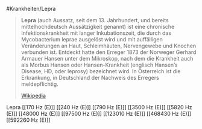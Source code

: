 #Krankheiten/Lepra

> **Lepra** (auch Aussatz, seit dem 13. Jahrhundert, und bereits mittelhochdeutsch Aussätzigkeit genannt) ist eine chronische Infektionskrankheit mit langer Inkubationszeit, die durch das Mycobacterium leprae ausgelöst wird und mit auffälligen Veränderungen an Haut, Schleimhäuten, Nervengewebe und Knochen verbunden ist. Entdeckt hatte den Erreger 1873 der Norweger Gerhard Armauer Hansen unter dem Mikroskop, nach dem die Krankheit auch als Morbus Hansen oder Hansen-Krankheit (englisch Hansen’s Disease, HD, oder leprosy) bezeichnet wird. In Österreich ist die Erkrankung, in Deutschland der Nachweis des Erregers meldepflichtig.
>
> [Wikipedia](https://de.wikipedia.org/wiki/Lepra)

Lepra
[[170 Hz (E)]]
[[240 Hz (E)]]
[[790 Hz (E)]]
[[3500 Hz (E)]]
[[5820 Hz (E)]]
[[48000 Hz (E)]]
[[97500 Hz (E)]]
[[123010 Hz (E)]]
[[468430 Hz (E)]]
[[592260 Hz (E)]]